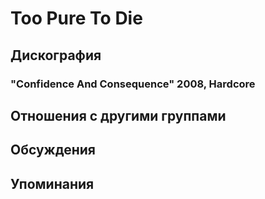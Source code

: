 # Too Pure To Die



## Дискография

### "Confidence And Consequence" 2008, Hardcore




## Отношения с другими группами


## Обсуждения


## Упоминания

